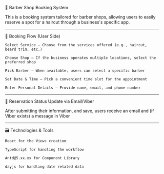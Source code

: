 💈 Barber Shop Booking System

This is a booking system tailored for barber shops, allowing users to easily reserve a spot for a haircut through a business's specific app.

---

🧾 Booking Flow (User Side)

    Select Service – Choose from the services offered (e.g., haircut, beard trim, etc.)

    Choose Shop – If the business operates multiple locations, select the preferred shop

    Pick Barber – When available, users can select a specific barber

    Set Date & Time – Pick a convenient time slot for the appointment

    Enter Personal Details – Provide name, email, and phone number

---

🔐 Reservation Status Update via Email/Viber

After submitting their information, and save, users receive an email and (if Viber exists) a message in Viber

---

🗃️ Technologies & Tools

    React for the Views creation

    TypeScript for handling the workflow

    Antd@5.xx.xx for Component Library

    dayjs for handling date related data
